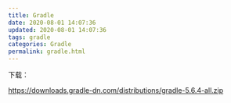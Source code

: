 ```yaml
---
title: Gradle
date: 2020-08-01 14:07:36
updated: 2020-08-01 14:07:36
tags: gradle
categories: Gradle
permalink: gradle.html
---
```




下载：

https://downloads.gradle-dn.com/distributions/gradle-5.6.4-all.zip
